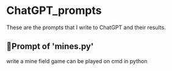 # ChatGPT_prompts
These are the prompts that I write to ChatGPT and their results.

## :dizzy:Prompt of 'mines.py'

write a mine field game can be played on cmd in python
